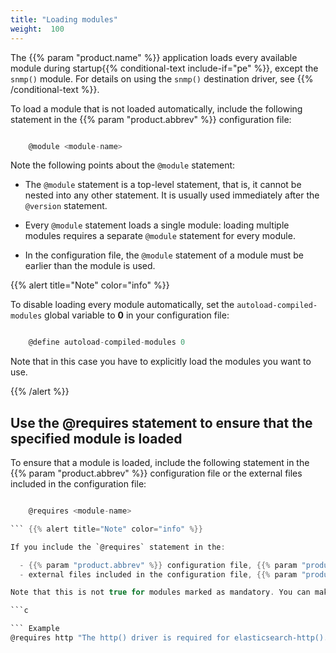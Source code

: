 ```yaml
---
title: "Loading modules"
weight:  100
---
```

<!-- DISCLAIMER: This file is based on the syslog-ng Open Source Edition documentation https://github.com/balabit/syslog-ng-ose-guides/commit/2f4a52ee61d1ea9ad27cb4f3168b95408fddfdf2 and is used under the terms of The syslog-ng Open Source Edition Documentation License. The file has been modified by Axoflow. -->

The {{% param "product.name" %}} application loads every available module during startup{{% conditional-text include-if="pe" %}}, except the `snmp()` module. For details on using the `snmp()` destination driver, see <span></span>{{% /conditional-text %}}.

To load a module that is not loaded automatically, include the following statement in the {{% param "product.abbrev" %}} configuration file:

```c

    @module <module-name>

```

Note the following points about the `@module` statement:

  - The `@module` statement is a top-level statement, that is, it cannot be nested into any other statement. It is usually used immediately after the `@version` statement.

  - Every `@module` statement loads a single module: loading multiple modules requires a separate `@module` statement for every module.

  - In the configuration file, the `@module` statement of a module must be earlier than the module is used.

{{% alert title="Note" color="info" %}}

To disable loading every module automatically, set the `autoload-compiled-modules` global variable to **0** in your configuration file:

```c

    @define autoload-compiled-modules 0

```

Note that in this case you have to explicitly load the modules you want to use.

{{% /alert %}}

## Use the @requires statement to ensure that the specified module is loaded

To ensure that a module is loaded, include the following statement in the {{% param "product.abbrev" %}} configuration file or the external files included in the configuration file:

```c

    @requires <module-name>

``` {{% alert title="Note" color="info" %}}

If you include the `@requires` statement in the:

  - {{% param "product.abbrev" %}} configuration file, {{% param "product.abbrev" %}} attempts to load the required module. If it fails to load the module, {{% param "product.abbrev" %}} stops and an error message is displayed.
  - external files included in the configuration file, {{% param "product.abbrev" %}} attempts to load the required module. If it fails to load the module, only the external file is not processed.

Note that this is not true for modules marked as mandatory. You can make a dependency module mandatory by defining an error message after the `@requires \<module-name\>` statement, for example:

```c

``` Example
@requires http "The http() driver is required for elasticsearch-http(). Install syslog-ng-mod-http to continue."
```

``` {{% /alert %}}
